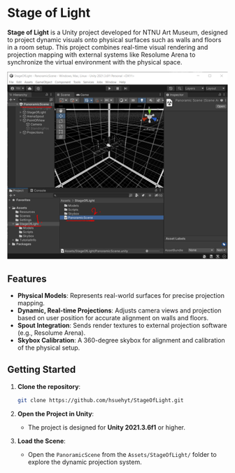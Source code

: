 # Stage of Light

**Stage of Light** is a Unity project developed for NTNU Art Museum, designed to project dynamic visuals onto physical surfaces such as walls and floors in a room setup. This project combines real-time visual rendering and projection mapping with external systems like Resolume Arena to synchronize the virtual environment with the physical space.

![Stage of Light Scene Preview](https://github.com/hsuehyt/StageOfLight/blob/main/ReadMe/Screenshot%202024-10-08%20153514.png)

## Features

- **Physical Models**: Represents real-world surfaces for precise projection mapping.
- **Dynamic, Real-time Projections**: Adjusts camera views and projection based on user position for accurate alignment on walls and floors.
- **Spout Integration**: Sends render textures to external projection software (e.g., Resolume Arena).
- **Skybox Calibration**: A 360-degree skybox for alignment and calibration of the physical setup.

## Getting Started

1. **Clone the repository**: 
    ```bash
    git clone https://github.com/hsuehyt/StageOfLight.git
    ```
2. **Open the Project in Unity**:
    - The project is designed for **Unity 2021.3.6f1** or higher.

3. **Load the Scene**:
    - Open the `PanoramicScene` from the `Assets/StageOfLight/` folder to explore the dynamic projection system.
